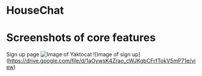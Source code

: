 # HouseChat
# Screenshots of core features
Sign up page
![Image of Yaktocat](https://octodex.github.com/images/yaktocat.png)
![Image of sign up]
(https://drive.google.com/file/d/1aOywsK4Zrao_cWJKgbCFrfTokV5mP71e/view)

